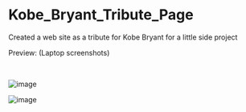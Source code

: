# Kobe_Bryant_Tribute_Page
<p>Created a web site as a tribute for Kobe Bryant for a little side project</p>
<p>Preview: (Laptop screenshots)</p>
<br>

![image](https://github.com/WCARL12/Kobe_Bryant_Tribute_Page/assets/139624156/bd87fc8f-7c95-49fd-a13a-eaa9b0d7f170)
<br>

![image](https://github.com/WCARL12/Kobe_Bryant_Tribute_Page/assets/139624156/d5efca4b-ace0-4e25-841a-e032219c523b)

